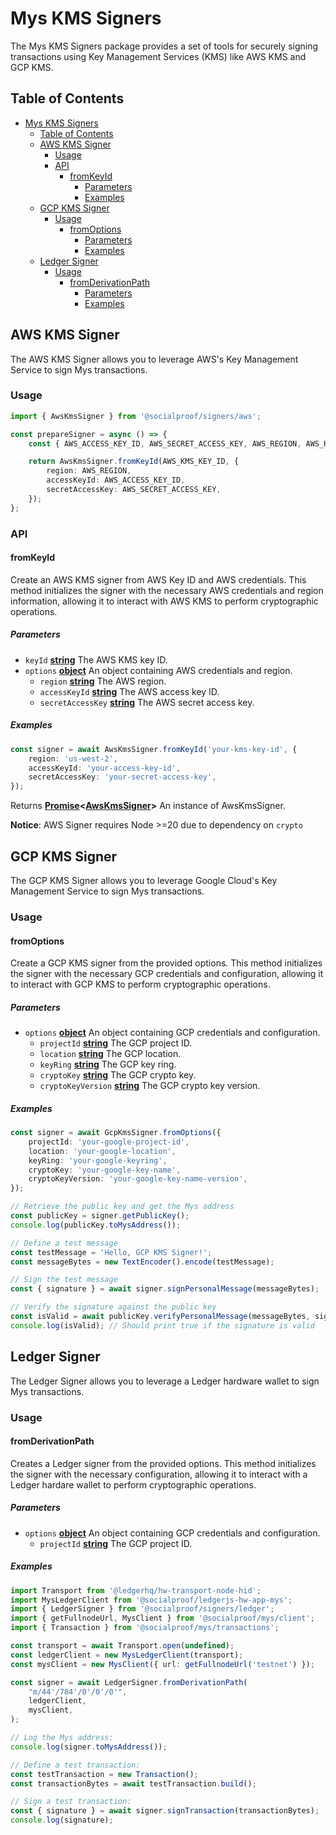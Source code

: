 # Mys KMS Signers

The Mys KMS Signers package provides a set of tools for securely signing transactions using Key
Management Services (KMS) like AWS KMS and GCP KMS.

## Table of Contents

- [Mys KMS Signers](#mys-kms-signers)
  - [Table of Contents](#table-of-contents)
  - [AWS KMS Signer](#aws-kms-signer)
    - [Usage](#usage)
    - [API](#api)
      - [fromKeyId](#fromkeyid)
        - [Parameters](#parameters)
        - [Examples](#examples)
  - [GCP KMS Signer](#gcp-kms-signer)
    - [Usage](#usage-1)
      - [fromOptions](#fromoptions)
        - [Parameters](#parameters-1)
        - [Examples](#examples-1)
  - [Ledger Signer](#ledger-signer)
    - [Usage](#usage-2)
      - [fromDerivationPath](#fromderivationpath)
        - [Parameters](#parameters-2)
        - [Examples](#examples-2)

## AWS KMS Signer

The AWS KMS Signer allows you to leverage AWS's Key Management Service to sign Mys transactions.

### Usage

```typescript
import { AwsKmsSigner } from '@socialproof/signers/aws';

const prepareSigner = async () => {
	const { AWS_ACCESS_KEY_ID, AWS_SECRET_ACCESS_KEY, AWS_REGION, AWS_KMS_KEY_ID } = process.env;

	return AwsKmsSigner.fromKeyId(AWS_KMS_KEY_ID, {
		region: AWS_REGION,
		accessKeyId: AWS_ACCESS_KEY_ID,
		secretAccessKey: AWS_SECRET_ACCESS_KEY,
	});
};
```

### API

#### fromKeyId

Create an AWS KMS signer from AWS Key ID and AWS credentials. This method initializes the signer
with the necessary AWS credentials and region information, allowing it to interact with AWS KMS to
perform cryptographic operations.

##### Parameters

- `keyId`
  **[string](https://developer.mozilla.org/docs/Web/JavaScript/Reference/Global_Objects/String)**
  The AWS KMS key ID.
- `options`
  **[object](https://developer.mozilla.org/docs/Web/JavaScript/Reference/Global_Objects/Object)** An
  object containing AWS credentials and region.
  - `region`
    **[string](https://developer.mozilla.org/docs/Web/JavaScript/Reference/Global_Objects/String)**
    The AWS region.
  - `accessKeyId`
    **[string](https://developer.mozilla.org/docs/Web/JavaScript/Reference/Global_Objects/String)**
    The AWS access key ID.
  - `secretAccessKey`
    **[string](https://developer.mozilla.org/docs/Web/JavaScript/Reference/Global_Objects/String)**
    The AWS secret access key.

##### Examples

```typescript
const signer = await AwsKmsSigner.fromKeyId('your-kms-key-id', {
	region: 'us-west-2',
	accessKeyId: 'your-access-key-id',
	secretAccessKey: 'your-secret-access-key',
});
```

Returns
**[Promise](https://developer.mozilla.org/docs/Web/JavaScript/Reference/Global_Objects/Promise)&lt;[AwsKmsSigner](https://github.com/The-Social-Proof-Foundation/mys-ts-sdks/blob/main/packages/signers/src/aws/aws-kms-signer.ts)>**
An instance of AwsKmsSigner.

**Notice**: AWS Signer requires Node >=20 due to dependency on `crypto`

## GCP KMS Signer

The GCP KMS Signer allows you to leverage Google Cloud's Key Management Service to sign Mys
transactions.

### Usage

#### fromOptions

Create a GCP KMS signer from the provided options. This method initializes the signer with the
necessary GCP credentials and configuration, allowing it to interact with GCP KMS to perform
cryptographic operations.

##### Parameters

- `options`
  **[object](https://developer.mozilla.org/docs/Web/JavaScript/Reference/Global_Objects/Object)** An
  object containing GCP credentials and configuration.
  - `projectId`
    **[string](https://developer.mozilla.org/docs/Web/JavaScript/Reference/Global_Objects/String)**
    The GCP project ID.
  - `location`
    **[string](https://developer.mozilla.org/docs/Web/JavaScript/Reference/Global_Objects/String)**
    The GCP location.
  - `keyRing`
    **[string](https://developer.mozilla.org/docs/Web/JavaScript/Reference/Global_Objects/String)**
    The GCP key ring.
  - `cryptoKey`
    **[string](https://developer.mozilla.org/docs/Web/JavaScript/Reference/Global_Objects/String)**
    The GCP crypto key.
  - `cryptoKeyVersion`
    **[string](https://developer.mozilla.org/docs/Web/JavaScript/Reference/Global_Objects/String)**
    The GCP crypto key version.

##### Examples

```typescript
const signer = await GcpKmsSigner.fromOptions({
	projectId: 'your-google-project-id',
	location: 'your-google-location',
	keyRing: 'your-google-keyring',
	cryptoKey: 'your-google-key-name',
	cryptoKeyVersion: 'your-google-key-name-version',
});

// Retrieve the public key and get the Mys address
const publicKey = signer.getPublicKey();
console.log(publicKey.toMysAddress());

// Define a test message
const testMessage = 'Hello, GCP KMS Signer!';
const messageBytes = new TextEncoder().encode(testMessage);

// Sign the test message
const { signature } = await signer.signPersonalMessage(messageBytes);

// Verify the signature against the public key
const isValid = await publicKey.verifyPersonalMessage(messageBytes, signature);
console.log(isValid); // Should print true if the signature is valid
```

## Ledger Signer

The Ledger Signer allows you to leverage a Ledger hardware wallet to sign Mys transactions.

### Usage

#### fromDerivationPath

Creates a Ledger signer from the provided options. This method initializes the signer with the
necessary configuration, allowing it to interact with a Ledger hardare wallet to perform
cryptographic operations.

##### Parameters

- `options`
  **[object](https://developer.mozilla.org/docs/Web/JavaScript/Reference/Global_Objects/Object)** An
  object containing GCP credentials and configuration.
  - `projectId`
    **[string](https://developer.mozilla.org/docs/Web/JavaScript/Reference/Global_Objects/String)**
    The GCP project ID.

##### Examples

```typescript
import Transport from '@ledgerhq/hw-transport-node-hid';
import MysLedgerClient from '@socialproof/ledgerjs-hw-app-mys';
import { LedgerSigner } from '@socialproof/signers/ledger';
import { getFullnodeUrl, MysClient } from '@socialproof/mys/client';
import { Transaction } from '@socialproof/mys/transactions';

const transport = await Transport.open(undefined);
const ledgerClient = new MysLedgerClient(transport);
const mysClient = new MysClient({ url: getFullnodeUrl('testnet') });

const signer = await LedgerSigner.fromDerivationPath(
	"m/44'/784'/0'/0'/0'",
	ledgerClient,
	mysClient,
);

// Log the Mys address:
console.log(signer.toMysAddress());

// Define a test transaction:
const testTransaction = new Transaction();
const transactionBytes = await testTransaction.build();

// Sign a test transaction:
const { signature } = await signer.signTransaction(transactionBytes);
console.log(signature);
```
